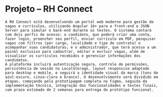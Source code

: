 # Projeto – RH Connect

    A RH Connect está desenvolvendo um portal web moderno para gestão de vagas e currículos, utilizando Angular 16+ para o front-end e JSON Server para simular o back-end durante os testes. O sistema contará com dois perfis de acesso: o candidato, que poderá criar uma conta, fazer login, preencher seu perfil, enviar currículo em PDF, pesquisar vagas com filtros (por cargo, localidade e tipo de contrato) e acompanhar suas candidaturas; e o administrador, que terá acesso a um painel exclusivo para cadastrar, editar e excluir vagas, além de visualizar os currículos recebidos e gerenciar informações dos candidatos.
    A plataforma incluirá autenticação segura, controle de permissões, persistência de sessão no LocalStorage, layout responsivo adaptado para desktop e mobile, e seguirá a identidade visual da marca (tons de azul-escuro, cinza-claro e branco). O desenvolvimento será dividido em etapas, começando pela prototipagem completa no Figma, seguida da implementação técnica, integração das funcionalidades e testes finais, com prazo estimado de 2 semanas para entrega do protótipo funcional.

